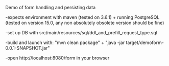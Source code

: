 Demo of form handling and persisting data

-expects environment with maven (tested on 3.6.1) + running PostgreSQL (tested on version 15.0, any non absolutely obsolete version should be fine)

-set up DB with src/main/resources/sql/ddl_and_prefill_request_type.sql

-build and launch with: "mvn clean package" +  "java -jar  target/demoform-0.0.1-SNAPSHOT.jar"

-open http://localhost:8080/form in your browser
